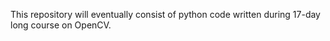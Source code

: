 This repository will eventually consist of python code 
written during 17-day long course on OpenCV.
